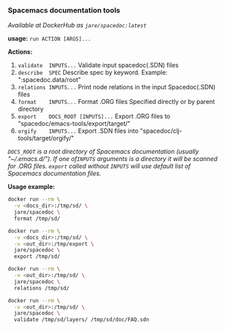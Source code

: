 ### Spacemacs documentation tools
*Available at DockerHub as `jare/spacedoc:latest`*

**usage:** `run ACTION [ARGS]...`

**Actions:**
1. `validate  INPUTS...`             Validate input spacedoc(.SDN) files
2. `describe  SPEC`                  Describe spec by keyword. Example: ":spacedoc.data/root"
3. `relations INPUTS...`             Print node relations in the input Spacedoc(.SDN) files
4. `format    INPUTS...`             Format .ORG files Specified directly or by parent directory
5. `export    DOCS_ROOT [INPUTS]...` Export .ORG files to "spacedoc/emacs-tools/export/target/"
6. `orgify    INPUTS...`             Export .SDN files into "spacedoc/clj-tools/target/orgify/"

*``DOCS_ROOT`` is a root directory of Spacemacs documentation (usually "~/.emacs.d/").*
*If one of`INPUTS` arguments is a directory it will be scanned for .ORG files.*
*`export` called without `INPUTS` will use default list of Spacemacs documentation files.*

**Usage example:**
``` sh
docker run --rm \
  -v <docs_dir>:/tmp/sd/ \
  jare/spacedoc \
  format /tmp/sd/

docker run --rm \
  -v <docs_dir>:/tmp/sd/ \
  -v <out_dir>:/tmp/export \
  jare/spacedoc \
  export /tmp/sd/

docker run --rm \
  -v <out_dir>:/tmp/sd/ \
  jare/spacedoc \
  relations /tmp/sd/

docker run --rm \
  -v <out_dir>:/tmp/sd/ \
  jare/spacedoc \
  validate /tmp/sd/layers/ /tmp/sd/doc/FAQ.sdn
```
